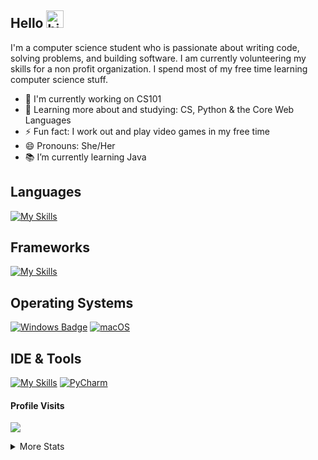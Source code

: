 ## Hello <img src="https://user-images.githubusercontent.com/1303154/88677602-1635ba80-d120-11ea-84d8-d263ba5fc3c0.gif" width="28px" alt="hi">
I'm a computer science student who is passionate about writing code, solving problems, and building software. I am currently volunteering my skills for a non profit organization. I spend most of my free time learning computer science stuff.

<!-- 📫 Reach out! Open Source -->

<!-- - 🔭 I’m currently working on my hackathon project -->
- 🤔 I'm currently working on CS101
- 🌱 Learning more about and studying: CS, Python & the Core Web Languages
- ⚡ Fun fact: I work out and play video games in my free time 
- 😄 Pronouns: She/Her
- 📚 I’m currently learning Java
<!-- - 📫 How to reach me: Coming Soon --->

## Languages
[![My Skills](https://skillicons.dev/icons?i=js,html,css,py)](https://skillicons.dev)
                    
## Frameworks
[![My Skills](https://skillicons.dev/icons?i=flask,bootstrap)](https://skillicons.dev)
<!--[![React Badge](https://img.shields.io/badge/-React-61DBFB?style=for-the-badge&labelColor=black&logo=react&logoColor=61DBFB)](#)-->
<!-- [![Vue.js Badge](https://img.shields.io/badge/Vue.js-35495E?style=for-the-badge&logo=vue.js&logoColor=4FC08D)](#) -->
<!-- [![MaterialUI Badge](https://img.shields.io/badge/MaterialUI-%23563D7C.svg?style=for-the-badge&logo=appveyor&logo=materialui&logoColor=white)](#) -->

## Operating Systems
[![Windows Badge](https://img.shields.io/badge/Windows-0078D6?style=for-the-badge&logo=windows&logoColor=white)](#)
[![macOS](https://img.shields.io/badge/mac%20os-000000?style=for-the-badge&logo=macos&logoColor=F0F0F0)](#)
<!--[![Ubuntu Badge](https://img.shields.io/badge/Ubuntu-E95420?style=for-the-badge&logo=ubuntu&logoColor=white)](#)-->
<!--[![Netlify Badge](https://img.shields.io/badge/Netlify-00C7B7?style=for-the-badge&logo=netlify&logoColor=white)](#)-->

## IDE & Tools
[![My Skills](https://skillicons.dev/icons?i=codepen,vscode,figma,postman,mongodb)](https://skillicons.dev)
[![PyCharm](https://img.shields.io/badge/pycharm-143?style=for-the-badge&logo=pycharm&logoColor=black&color=black&labelColor=green)](#)
<br />

#### Profile Visits 

![](https://komarev.com/ghpvc/?username=el634dev)

<details>
<summary>
  More Stats 
</summary>

<br />
<!--#### About-->
<!--I am passionate about creating user friendly designs and solving problems creatively. Being organized and detail oriented.
I am a US based Computer Science student and passionate about writing code. My first programming language was MySQL which I learned after take a Databases class in college. After I taught myself using online resources along with massive open online courses. I am passionate creating sustaniable resuable solutions and mainly code using HTML, CSS, JavaScript and React.-->

#### Most Used Languages
![Top Languages](https://github-readme-stats.vercel.app/api/top-langs/?username=el634dev&theme=vue-dark&show_icons=true&hide_border=true&layout=compact)

#### Git Streak
[![GitHub Streak](https://streak-stats.demolab.com/?user=el634dev&theme=dark)](https://git.io/streak-stats)

#### Github Stats
![GitHub Stats](https://github-readme-stats.vercel.app/api?username=el634dev&theme=vue-dark&show_icons=true&hide_border=true&count_private=true)
</details>
